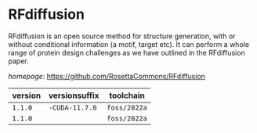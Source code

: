 # RFdiffusion

RFdiffusion is an open source method for structure generation, with or without conditional information  (a motif, target etc). It can perform a whole range of protein design challenges as we have outlined  in the RFdiffusion paper.

*homepage*: <https://github.com/RosettaCommons/RFdiffusion>

version | versionsuffix | toolchain
--------|---------------|----------
``1.1.0`` | ``-CUDA-11.7.0`` | ``foss/2022a``
``1.1.0`` |  | ``foss/2022a``

